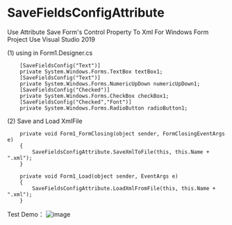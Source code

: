 # SaveFieldsConfigAttribute
Use Attribute Save Form's  Control Property To Xml
For Windows Form Project  Use Visual Studio 2019

(1) using in Form1.Designer.cs 

        [SaveFieldsConfig("Text")]
        private System.Windows.Forms.TextBox textBox1;
        [SaveFieldsConfig("Text")]
        private System.Windows.Forms.NumericUpDown numericUpDown1;
        [SaveFieldsConfig("Checked")]
        private System.Windows.Forms.CheckBox checkBox1;
        [SaveFieldsConfig("Checked","Font")]
        private System.Windows.Forms.RadioButton radioButton1;
        
(2)  Save and Load XmlFile

        private void Form1_FormClosing(object sender, FormClosingEventArgs e)
        {
            SaveFieldsConfigAttribute.SaveXmlToFile(this, this.Name + ".xml");
        }

        private void Form1_Load(object sender, EventArgs e)
        {
            SaveFieldsConfigAttribute.LoadXmlFromFile(this, this.Name + ".xml");
        }
        
Test Demo：
![image](https://user-images.githubusercontent.com/16300960/142420148-804f87ac-ceb6-4073-83c3-4255e251470c.png)

